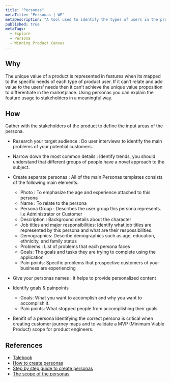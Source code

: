 ```yaml
---
title: "Personas"
metaTitle: "Personas | WP"
metaDescription: "A tool used to identify the types of users in the product. The product is designed specifically to target their needs instead 0of aone for generic set of users."
published: true
metaTags:
  - Explore
  - Persona
  - Winning Product Canvas
---
```



## Why

The unique value of a product is represented in features when its mapped to the specific needs of each type of product user. If it can’t relate and add value to the users’ needs then it can’t achieve the unique value proposition to differentiate in the marketplace. Using personas you can explain the feature usage to stakeholders in a meaningful way.

## How

Gather with the stakeholders of the product to define the input areas of the persona. 

- Research your target audience :
  Do user interviews to identify the main problems of your potential customers.

- Narrow down the most common details :
  Identify trends, you should understand that different groups of people have a novel approach to the subject.

- Create separate personas :
  All of the main Personas templates consists of the following main elements.
  - Photo : To emphasize the age and experience attached to this persona
  - Name : To relate to the persona
  - Persona Group : Describes the user group this persona represents. i.e Administrator or Customer
  - Description :  Background details about the character
  - Job titles and major responsibilities: Identify what job titles are represented by this persona and what are their respossibilities.
  - Demographics: Describe demographics such as age, education, ethnicity, and family status
  - Problems : List of problems that each persona faces
  - Goals: The goals and tasks they are trying to complete using the application
  - Pain points: Specific problems that prospective customers of your business are experiencing

- Give your personas names :
  It helps to provide personalized content 

- Identify goals & painpoints

  - Goals: What you want to accomplish and why you want to accomplish it.
  - Pain points: What stopped people from accomplishing their goals

- Benifit of a persona
  Identifying the correct persona is critical when creating customer journey maps and to validate a MVP (Minimum Viable Product) scope for product engineers.

## References

- [Talebook](https://talebook.io/)
- [How to create personas](https://uxpressia.com/blog/how-to-create-persona-guide-examples)
- [Step by step guide to create personas](https://uxplanet.org/how-to-create-personas-step-by-step-guide-303d7b0d81b4)
- [The scope of the personas](https://www.nngroup.com/articles/persona-scope/)
